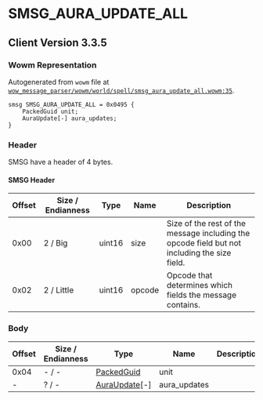 # SMSG_AURA_UPDATE_ALL

## Client Version 3.3.5

### Wowm Representation

Autogenerated from `wowm` file at [`wow_message_parser/wowm/world/spell/smsg_aura_update_all.wowm:35`](https://github.com/gtker/wow_messages/tree/main/wow_message_parser/wowm/world/spell/smsg_aura_update_all.wowm#L35).
```rust,ignore
smsg SMSG_AURA_UPDATE_ALL = 0x0495 {
    PackedGuid unit;
    AuraUpdate[-] aura_updates;
}
```
### Header

SMSG have a header of 4 bytes.

#### SMSG Header

| Offset | Size / Endianness | Type   | Name   | Description |
| ------ | ----------------- | ------ | ------ | ----------- |
| 0x00   | 2 / Big           | uint16 | size   | Size of the rest of the message including the opcode field but not including the size field.|
| 0x02   | 2 / Little        | uint16 | opcode | Opcode that determines which fields the message contains.|

### Body

| Offset | Size / Endianness | Type | Name | Description | Comment |
| ------ | ----------------- | ---- | ---- | ----------- | ------- |
| 0x04 | - / - | [PackedGuid](../spec/packed-guid.md) | unit |  |  |
| - | ? / - | [AuraUpdate](auraupdate.md)[-] | aura_updates |  |  |

